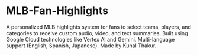 # MLB-Fan-Highlights
A personalized MLB highlights system for fans to select teams, players, and categories to receive custom audio, video, and text summaries. Built using Google Cloud technologies like Vertex AI and Gemini. Multi-language support (English, Spanish, Japanese). Made by Kunal Thakur.
